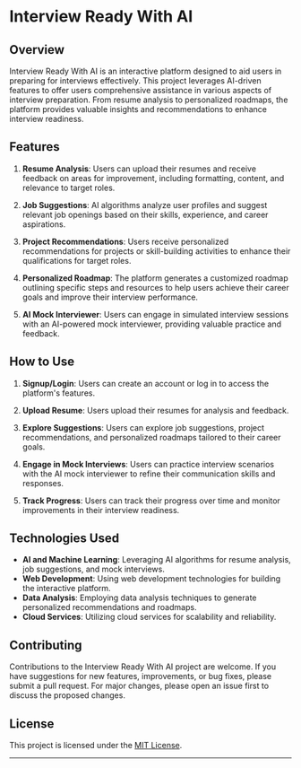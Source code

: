 # Interview Ready With AI

## Overview

Interview Ready With AI is an interactive platform designed to aid users in preparing for interviews effectively. This project leverages AI-driven features to offer users comprehensive assistance in various aspects of interview preparation. From resume analysis to personalized roadmaps, the platform provides valuable insights and recommendations to enhance interview readiness.

## Features

1. **Resume Analysis**: Users can upload their resumes and receive feedback on areas for improvement, including formatting, content, and relevance to target roles.

2. **Job Suggestions**: AI algorithms analyze user profiles and suggest relevant job openings based on their skills, experience, and career aspirations.

3. **Project Recommendations**: Users receive personalized recommendations for projects or skill-building activities to enhance their qualifications for target roles.

4. **Personalized Roadmap**: The platform generates a customized roadmap outlining specific steps and resources to help users achieve their career goals and improve their interview performance.

5. **AI Mock Interviewer**: Users can engage in simulated interview sessions with an AI-powered mock interviewer, providing valuable practice and feedback.

## How to Use

1. **Signup/Login**: Users can create an account or log in to access the platform's features.

2. **Upload Resume**: Users upload their resumes for analysis and feedback.

3. **Explore Suggestions**: Users can explore job suggestions, project recommendations, and personalized roadmaps tailored to their career goals.

4. **Engage in Mock Interviews**: Users can practice interview scenarios with the AI mock interviewer to refine their communication skills and responses.

5. **Track Progress**: Users can track their progress over time and monitor improvements in their interview readiness.

## Technologies Used

- **AI and Machine Learning**: Leveraging AI algorithms for resume analysis, job suggestions, and mock interviews.
- **Web Development**: Using web development technologies for building the interactive platform.
- **Data Analysis**: Employing data analysis techniques to generate personalized recommendations and roadmaps.
- **Cloud Services**: Utilizing cloud services for scalability and reliability.

## Contributing

Contributions to the Interview Ready With AI project are welcome. If you have suggestions for new features, improvements, or bug fixes, please submit a pull request. For major changes, please open an issue first to discuss the proposed changes.

## License

This project is licensed under the [MIT License](LICENSE).

---
